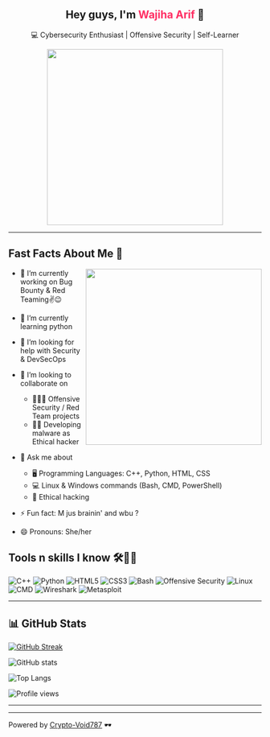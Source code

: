 <h2 align="center"> Hey guys, I'm <span style="color:#FF2E63">Wajiha Arif</span> 👋</h2>


<div align="center">
  
💻 Cybersecurity Enthusiast | Offensive Security | Self-Learner 

<img align="center" src="https://github.com/user-attachments/assets/69fc5fc1-ebed-481c-b233-bf11bb7b58fa" width="350"/>

</div>

---

## Fast Facts About Me 💫  
 <img align="right" src="https://github.com/user-attachments/assets/f0638495-d5d3-47b7-9da3-ecbbe886c986" width="350"/>



- 🔭 I’m currently working on Bug Bounty & Red Teaming✌😉 

- 🌱 I’m currently learning python

- 🤔 I’m looking for help with Security & DevSecOps

- 👯 I’m looking to collaborate on

  - 👩🏻‍💻 Offensive Security / Red Team projects
  - ✌🏻 Developing malware as Ethical hacker

- 💬 Ask me about

  - 🖥 Programming Languages: C++, Python, HTML, CSS
  - 💻 Linux & Windows commands (Bash, CMD, PowerShell)
  - 🔐 Ethical hacking

- ⚡ Fun fact: M jus brainin' and wbu ?

- 😄 Pronouns: She/her 


## Tools n skills I know 🛠✌🏻

![C++](https://img.shields.io/badge/C++-00599C?style=for-the-badge&logo=cplusplus&logoColor=white)  ![Python](https://img.shields.io/badge/Python-14354C?style=for-the-badge&logo=python&logoColor=white)   ![HTML5](https://img.shields.io/badge/HTML5-E34F26?style=for-the-badge&logo=html5&logoColor=white)   ![CSS3](https://img.shields.io/badge/CSS3-1572B6?style=for-the-badge&logo=css3&logoColor=white)   ![Bash](https://img.shields.io/badge/Bash-4EAA25?style=for-the-badge&logo=gnu-bash&logoColor=white)   ![Offensive Security](https://img.shields.io/badge/Offensive_Security-000000?style=for-the-badge&logo=security&logoColor=white)   ![Linux](https://img.shields.io/badge/Linux-FCC624?style=for-the-badge&logo=linux&logoColor=black)   ![CMD](https://img.shields.io/badge/CMD-0078D6?style=for-the-badge&logo=windows&logoColor=white)   ![Wireshark](https://img.shields.io/badge/Wireshark-1679A7?style=for-the-badge&logo=wireshark&logoColor=white)   ![Metasploit](https://img.shields.io/badge/Metasploit-FF5722?style=for-the-badge&logo=metasploit&logoColor=white)  


---

## 📊 GitHub Stats  

[![GitHub Streak](https://streak-stats.demolab.com?user=Crypto-Void787&theme=tokyonight&background=0d1117&date_format=j%20M%5B%20Y%5D&fire=FF6D00&ring=FFD700)](https://git.io/streak-stats)

![GitHub stats](https://github-readme-stats.vercel.app/api?username=Crypto-Void787&show_icons=true&theme=tokyonight)

![Top Langs](https://github-readme-stats.vercel.app/api/top-langs/?username=Crypto-Void787&layout=compact&theme=radical)

![Profile views](https://komarev.com/ghpvc/?username=Crypto-Void787&color=blueviolet)

---



---

Powered by [Crypto-Void787](https://github.com/Crypto-Void787) 🕶
